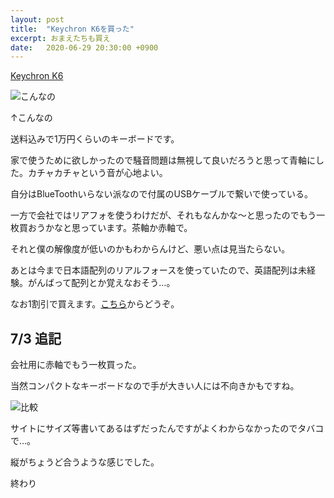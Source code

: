 ```yaml
---
layout: post
title:  "Keychron K6を買った"
excerpt: おまえたちも買え
date:   2020-06-29 20:30:00 +0900
---
```


[Keychron K6](https://www.keychron.com/products/keychron-k6-wireless-mechanical-keyboard)

![こんなの]({{site.baseurl}}/images/ss-2020-06-29.png)

↑こんなの　

送料込みで1万円くらいのキーボードです。

家で使うために欲しかったので騒音問題は無視して良いだろうと思って青軸にした。カチャカチャという音が心地よい。

自分はBlueToothいらない派なので付属のUSBケーブルで繋いで使っている。

一方で会社ではリアフォを使うわけだが、それもなんかな〜と思ったのでもう一枚買おうかなと思っています。茶軸か赤軸で。

それと僕の解像度が低いのかもわからんけど、悪い点は見当たらない。

あとは今まで日本語配列のリアルフォースを使っていたので、英語配列は未経験。がんばって配列とか覚えなおそう…。

なお1割引で買えます。[こちら](http://keychronwireless.refr.cc/ogiharak)からどうぞ。

## 7/3 追記

会社用に赤軸でもう一枚買った。

当然コンパクトなキーボードなので手が大きい人には不向きかもですね。

![比較]({{site.baseurl}}/images/ss-2020-07-3.png)

サイトにサイズ等書いてあるはずだったんですがよくわからなかったのでタバコで…。

縦がちょうど合うような感じでした。

終わり